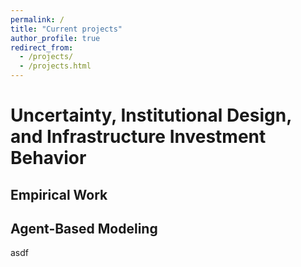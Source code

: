 ```yaml
---
permalink: /
title: "Current projects"
author_profile: true
redirect_from: 
  - /projects/
  - /projects.html
---
```


# Uncertainty, Institutional Design, and Infrastructure Investment Behavior

## Empirical Work

## Agent-Based Modeling

asdf
